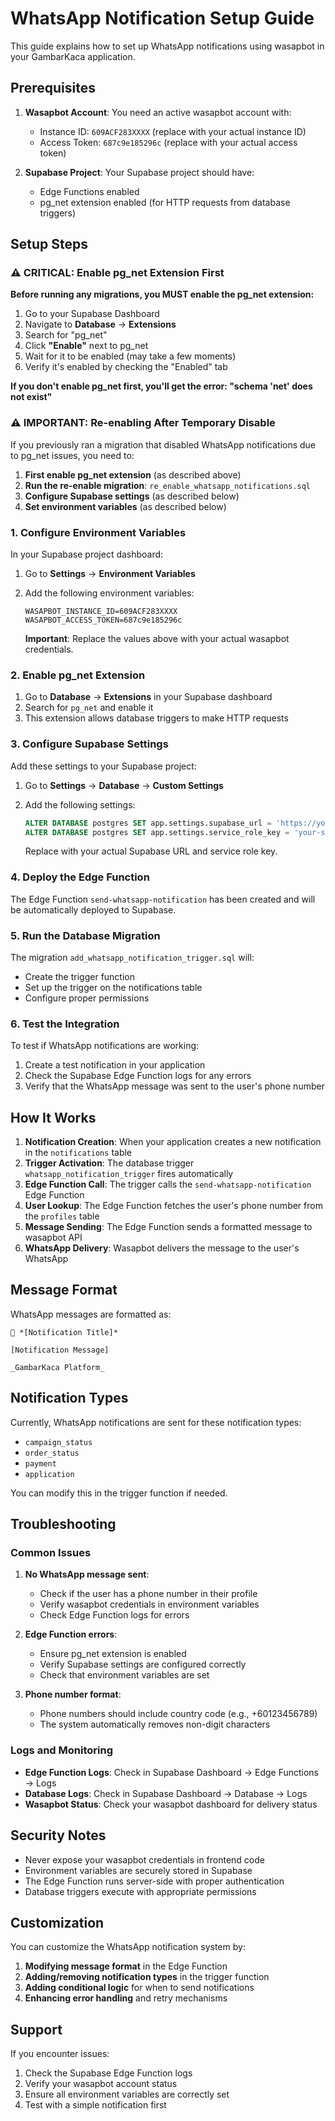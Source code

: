 # WhatsApp Notification Setup Guide

This guide explains how to set up WhatsApp notifications using wasapbot in your GambarKaca application.

## Prerequisites

1. **Wasapbot Account**: You need an active wasapbot account with:
   - Instance ID: `609ACF283XXXX` (replace with your actual instance ID)
   - Access Token: `687c9e185296c` (replace with your actual access token)

2. **Supabase Project**: Your Supabase project should have:
   - Edge Functions enabled
   - pg_net extension enabled (for HTTP requests from database triggers)

## Setup Steps

### ⚠️ CRITICAL: Enable pg_net Extension First

**Before running any migrations, you MUST enable the pg_net extension:**

1. Go to your Supabase Dashboard
2. Navigate to **Database** → **Extensions**
3. Search for "pg_net"
4. Click **"Enable"** next to pg_net
5. Wait for it to be enabled (may take a few moments)
6. Verify it's enabled by checking the "Enabled" tab

**If you don't enable pg_net first, you'll get the error: "schema 'net' does not exist"**

### ⚠️ IMPORTANT: Re-enabling After Temporary Disable

If you previously ran a migration that disabled WhatsApp notifications due to pg_net issues, you need to:

1. **First enable pg_net extension** (as described above)
2. **Run the re-enable migration**: `re_enable_whatsapp_notifications.sql`
3. **Configure Supabase settings** (as described below)
4. **Set environment variables** (as described below)

### 1. Configure Environment Variables

In your Supabase project dashboard:

1. Go to **Settings** → **Environment Variables**
2. Add the following environment variables:
   ```
   WASAPBOT_INSTANCE_ID=609ACF283XXXX
   WASAPBOT_ACCESS_TOKEN=687c9e185296c
   ```
   
   **Important**: Replace the values above with your actual wasapbot credentials.

### 2. Enable pg_net Extension

1. Go to **Database** → **Extensions** in your Supabase dashboard
2. Search for `pg_net` and enable it
3. This extension allows database triggers to make HTTP requests

### 3. Configure Supabase Settings

Add these settings to your Supabase project:

1. Go to **Settings** → **Database** → **Custom Settings**
2. Add the following settings:
   ```sql
   ALTER DATABASE postgres SET app.settings.supabase_url = 'https://your-project.supabase.co';
   ALTER DATABASE postgres SET app.settings.service_role_key = 'your-service-role-key';
   ```
   
   Replace with your actual Supabase URL and service role key.

### 4. Deploy the Edge Function

The Edge Function `send-whatsapp-notification` has been created and will be automatically deployed to Supabase.

### 5. Run the Database Migration

The migration `add_whatsapp_notification_trigger.sql` will:
- Create the trigger function
- Set up the trigger on the notifications table
- Configure proper permissions

### 6. Test the Integration

To test if WhatsApp notifications are working:

1. Create a test notification in your application
2. Check the Supabase Edge Function logs for any errors
3. Verify that the WhatsApp message was sent to the user's phone number

## How It Works

1. **Notification Creation**: When your application creates a new notification in the `notifications` table
2. **Trigger Activation**: The database trigger `whatsapp_notification_trigger` fires automatically
3. **Edge Function Call**: The trigger calls the `send-whatsapp-notification` Edge Function
4. **User Lookup**: The Edge Function fetches the user's phone number from the `profiles` table
5. **Message Sending**: The Edge Function sends a formatted message to wasapbot API
6. **WhatsApp Delivery**: Wasapbot delivers the message to the user's WhatsApp

## Message Format

WhatsApp messages are formatted as:
```
🔔 *[Notification Title]*

[Notification Message]

_GambarKaca Platform_
```

## Notification Types

Currently, WhatsApp notifications are sent for these notification types:
- `campaign_status`
- `order_status` 
- `payment`
- `application`

You can modify this in the trigger function if needed.

## Troubleshooting

### Common Issues

1. **No WhatsApp message sent**:
   - Check if the user has a phone number in their profile
   - Verify wasapbot credentials in environment variables
   - Check Edge Function logs for errors

2. **Edge Function errors**:
   - Ensure pg_net extension is enabled
   - Verify Supabase settings are configured correctly
   - Check that environment variables are set

3. **Phone number format**:
   - Phone numbers should include country code (e.g., +60123456789)
   - The system automatically removes non-digit characters

### Logs and Monitoring

- **Edge Function Logs**: Check in Supabase Dashboard → Edge Functions → Logs
- **Database Logs**: Check in Supabase Dashboard → Database → Logs
- **Wasapbot Status**: Check your wasapbot dashboard for delivery status

## Security Notes

- Never expose your wasapbot credentials in frontend code
- Environment variables are securely stored in Supabase
- The Edge Function runs server-side with proper authentication
- Database triggers execute with appropriate permissions

## Customization

You can customize the WhatsApp notification system by:

1. **Modifying message format** in the Edge Function
2. **Adding/removing notification types** in the trigger function
3. **Adding conditional logic** for when to send notifications
4. **Enhancing error handling** and retry mechanisms

## Support

If you encounter issues:
1. Check the Supabase Edge Function logs
2. Verify your wasapbot account status
3. Ensure all environment variables are correctly set
4. Test with a simple notification first